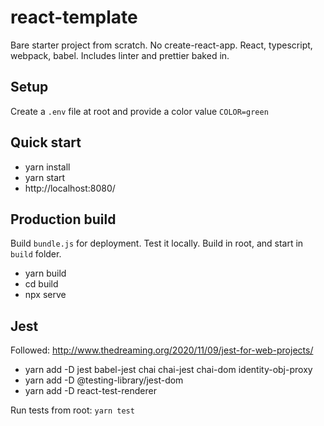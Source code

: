 # react-template

Bare starter project from scratch. No create-react-app. React, typescript, webpack, babel. Includes linter and prettier baked in.

## Setup

Create a `.env` file at root and provide a color value `COLOR=green`

## Quick start

- yarn install
- yarn start
- http://localhost:8080/

## Production build

Build `bundle.js` for deployment. Test it locally. Build in root, and start in `build` folder.

- yarn build
- cd build
- npx serve

## Jest

Followed: http://www.thedreaming.org/2020/11/09/jest-for-web-projects/

- yarn add -D jest babel-jest chai chai-jest chai-dom identity-obj-proxy
- yarn add -D @testing-library/jest-dom
- yarn add -D react-test-renderer

Run tests from root: `yarn test`
